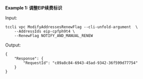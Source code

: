 **Example 1: 调整EIP续费标识**



Input: 

```
tccli vpc ModifyAddressesRenewFlag --cli-unfold-argument  \
    --AddressIds eip-cpfph9t4 \
    --RenewFlag NOTIFY_AND_MANUAL_RENEW
```

Output: 
```
{
    "Response": {
        "RequestId": "c89a8c84-6943-45ad-9342-36f599d77754"
    }
}
```

